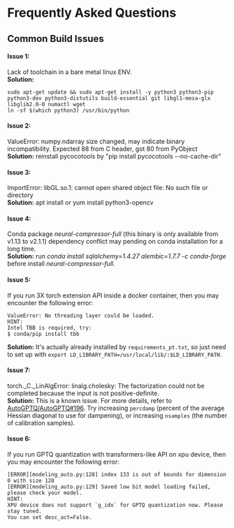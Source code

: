 Frequently Asked Questions
===
## Common Build Issues
#### Issue 1: 
Lack of toolchain in a bare metal linux ENV.   
**Solution:** 
```shell
sudo apt-get update && sudo apt-get install -y python3 python3-pip python3-dev python3-distutils build-essential git libgl1-mesa-glx libglib2.0-0 numactl wget
ln -sf $(which python3) /usr/bin/python
```
#### Issue 2:  
ValueError: numpy.ndarray size changed, may indicate binary incompatibility. Expected 88 from C header, got 80 from PyObject     
**Solution:** reinstall pycocotools by "pip install pycocotools --no-cache-dir"  
#### Issue 3:  
ImportError: libGL.so.1: cannot open shared object file: No such file or directory   
**Solution:** apt install or yum install python3-opencv
#### Issue 4:  
Conda package *neural-compressor-full* (this binary is only available from v1.13 to v2.1.1) dependency conflict may pending on conda installation for a long time.   
**Solution:** run *conda install sqlalchemy=1.4.27 alembic=1.7.7 -c conda-forge* before install *neural-compressor-full*. 
#### Issue 5: 
If you run 3X torch extension API inside a docker container, then you may encounter the following error:  
```shell
ValueError: No threading layer could be loaded.
HINT:
Intel TBB is required, try:
$ conda/pip install tbb
```
**Solution:** It's actually already installed by `requirements_pt.txt`, so just need to set up with `export LD_LIBRARY_PATH=/usr/local/lib/:$LD_LIBRARY_PATH`. 
#### Issue 7:  
torch._C._LinAlgError: linalg.cholesky: The factorization could not be completed because the input is not positive-definite.  
**Solution:** This is a known issue. For more details, refer to 
[AutoGPTQ/AutoGPTQ#196](https://github.com/AutoGPTQ/AutoGPTQ/issues/196). 
Try increasing `percdamp` (percent of the average Hessian diagonal to use for dampening), 
or increasing `nsamples` (the number of calibration samples).
#### Issue 6:  
If you run GPTQ quantization with transformers-like API on xpu device, then you may encounter the following error:  
```shell
[ERROR][modeling_auto.py:128] index 133 is out of bounds for dimension 0 with size 128
[ERROR][modeling_auto.py:129] Saved low bit model loading failed, please check your model.
HINT:
XPU device does not support `g_idx` for GPTQ quantization now. Please stay tuned.
You can set desc_act=False.
```